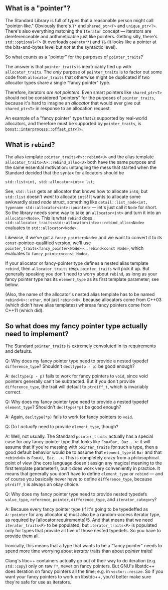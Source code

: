 
What is a "pointer"?
--------------------

The Standard Library is full of types that a reasonable person might call
"pointer-like." Obviously there's `T*` and `shared_ptr<T>` and `unique_ptr<T>`.
There's also everything matching the `Iterator` concept — iterators are
dereferenceable and arithmeticable just like pointers. Getting silly, there's
`std::optional<T>` (it overloads `operator*`) and `T&` (it looks like a pointer
at the bits-and-bytes level but *not* at the syntactic level).

So what counts as a "pointer" for the purposes of `pointer_traits`?

The answer is that `pointer_traits` is inextricably tied up with
`allocator_traits`. The *only* purpose of `pointer_traits` is to factor
out some code from `allocator_traits` that otherwise might be duplicated
if two allocator types share a single "fancy pointer" type.

Therefore, iterators *are not pointers*. Even smart pointers like
`shared_ptr<T>` should not be considered "pointers" for the purposes
of `pointer_traits`, because it's hard to imagine an *allocator* that would
ever give out `shared_ptr<T>` in response to an allocation request.

An example of a "fancy pointer" type that *is* supported by real-world
allocators, and therefore must be supported by `pointer_traits`, is
[`boost::interprocess::offset_ptr<T>`](http://www.boost.org/doc/libs/1_64_0/doc/html/interprocess/offset_ptr.html).

What is `rebind`?
-----------------

The alias template `pointer_traits<P>::rebind<U>` and the
alias template `allocator_traits<A>::rebind_alloc<U>`
both have the same purpose and the same essential motivation:
untangling the mess that started when the Standard decided
that the syntax for allocators should be

    std::list<int, std::allocator<int>> lst;

See, `std::list` gets an allocator that knows how to allocate `int`s; but
`std::list` doesn't *want* to allocate `int`s! It wants to allocate some awkwardly
sized *node* struct, something like `detail::list_node<int, typename std::allocator<int>::pointer>`
— let's just call it `Node` for short. So the library needs some way to take an
`allocator<int>` and turn it into an `allocator<Node>`. This is what `rebind`
does. `std::allocator_traits<std::allocator<int>>::rebind_alloc<Node>`
evaluates to `std::allocator<Node>`.

Likewise, if we've got a `fancy_pointer<Node>` and we want to convert it to
its `const`-pointee-qualified version, we'll use
`pointer_traits<fancy_pointer<Node>>::rebind<const Node>`, which evaluates to
`fancy_pointer<const Node>`.

If your allocator or fancy-pointer type defines a nested alias template `rebind`,
then `allocator_traits` resp. `pointer_traits` will pick it up. But generally
speaking you don't need to worry about `rebind`, as long as your fancy pointer
type has its `element_type` as its first template parameter; see below.

(Also, the name of the allocator's nested alias template has to be named
`rebind<U>::other`, not just `rebind<U>`, because allocators come from
C++03 (which didn't have alias templates) whereas fancy pointers come from
C++11 (which did).

So what does my fancy pointer type actually need to implement?
--------------------------------------------------------------

The Standard `pointer_traits` is extremely convoluted in its requirements
and defaults.

Q: Why does my fancy pointer type need to provide a nested typedef `difference_type`?
Shouldn't `decltype(p - p)` be good enough?

A: `decltype(p - p)` fails to work for fancy pointers to `void`, since void pointers
generally can't be subtracted. But if you don't provide `difference_type`, the trait
will default to `ptrdiff_t`, which is invariably correct.

Q: Why does my fancy pointer type need to provide a nested typedef `element_type`?
Shouldn't `decltype(*p)` be good enough?

A: Again, `decltype(*p)` fails to work for fancy pointers to `void`.

Q: Do I *actually* need to provide `element_type`, though?

A: Well, not usually. The Standard `pointer_traits` actually has a special case for
any fancy-pointer type that looks like `Foo<Bar, Baz...>`: it will assume that if
you're messing with `pointer_traits` for such a type, then a good default behavior
would be to assume that `element_type` is `Bar` and that `rebind<U>` is
`Foo<U, Baz...>`. This is completely crazy from a philosophical point of view
(the core language doesn't assign any magical meaning to the first template parameter!),
but it does work very conveniently in practice. It means that generally you don't
have to define `element_type` or `rebind` — and of course you basically never have
to define `difference_type`, because `ptrdiff_t` is always an okay choice.

Q: Why does my fancy pointer type need to provide nested typedefs `value_type`,
`reference`, `pointer`, `difference_type`, and `iterator_category`?

A: Because every fancy pointer type (if it's going to be typedeffed as `A::pointer`
for any allocator `A`) must also be a random-access iterator type, as required by
[allocator.requirements]/5. And that means that we need `iterator_traits<P>` to be
populated; but `iterator_traits<P>` is populated only for types that provide all
five of those nested typedefs. So you have to provide them all.

Ironically, this means that a type that wants to be a "fancy pointer" needs to
spend more time worrying about *iterator* traits than about *pointer* traits!

Clang's libc++ containers actually go out of their way to do iteration
(e.g. `std::copy`) only on raw `T*`, never on fancy pointers. But GNU's libstdc++
does iteration on fancy pointers all the time; e.g. in `vector::resize`. So if
you want your fancy pointers to work on libstdc++, you'd better make sure they're
safe for use as iterators.
